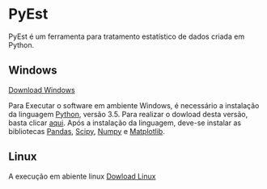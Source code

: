 # PyEst
PyEst é um ferramenta para tratamento estatístico de dados criada em Python.

## Windows

[Download Windows](https://github.com/PyEst/pyest.github.io/blob/master/PyEst_win.zip?raw=true)

Para Executar o software em ambiente Windows, é necessário a instalação da linguagem [Python](https://python.org), versão 3.5. Para realizar o dowload desta versão, basta clicar [aqui](https://www.python.org/downloads/release/python-353/).
Após a instalação da linguagem, deve-se instalar as bibliotecas [Pandas](), [Scipy](), [Numpy]() e [Matplotlib]().

## Linux
A execução em abiente linux 
[Dowload Linux](https://github.com/PyEst/pyest.github.io/blob/master/PyEst_linux.zip?raw=true)
